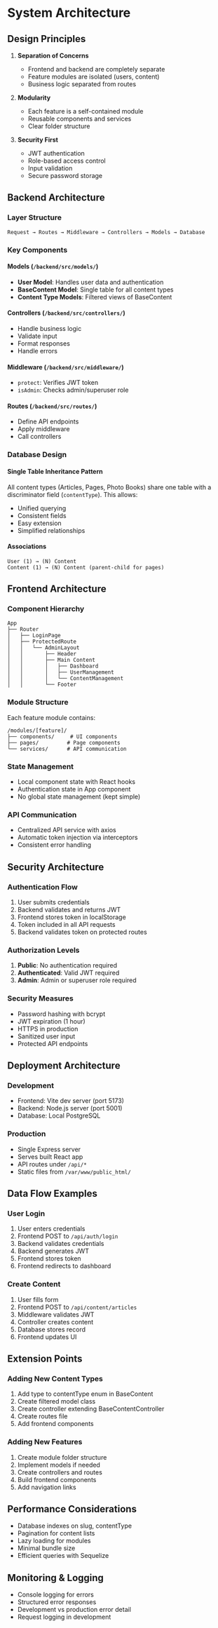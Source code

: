 # System Architecture

## Design Principles

1. **Separation of Concerns**
   - Frontend and backend are completely separate
   - Feature modules are isolated (users, content)
   - Business logic separated from routes

2. **Modularity**
   - Each feature is a self-contained module
   - Reusable components and services
   - Clear folder structure

3. **Security First**
   - JWT authentication
   - Role-based access control
   - Input validation
   - Secure password storage

## Backend Architecture

### Layer Structure

```
Request → Routes → Middleware → Controllers → Models → Database
```

### Key Components

#### Models (`/backend/src/models/`)
- **User Model**: Handles user data and authentication
- **BaseContent Model**: Single table for all content types
- **Content Type Models**: Filtered views of BaseContent

#### Controllers (`/backend/src/controllers/`)
- Handle business logic
- Validate input
- Format responses
- Handle errors

#### Middleware (`/backend/src/middleware/`)
- `protect`: Verifies JWT token
- `isAdmin`: Checks admin/superuser role

#### Routes (`/backend/src/routes/`)
- Define API endpoints
- Apply middleware
- Call controllers

### Database Design

#### Single Table Inheritance Pattern
All content types (Articles, Pages, Photo Books) share one table with a discriminator field (`contentType`). This allows:
- Unified querying
- Consistent fields
- Easy extension
- Simplified relationships

#### Associations
```
User (1) → (N) Content
Content (1) → (N) Content (parent-child for pages)
```

## Frontend Architecture

### Component Hierarchy

```
App
├── Router
│   ├── LoginPage
│   ├── ProtectedRoute
│   │   └── AdminLayout
│   │       ├── Header
│   │       ├── Main Content
│   │       │   ├── Dashboard
│   │       │   ├── UserManagement
│   │       │   └── ContentManagement
│   │       └── Footer
```

### Module Structure

Each feature module contains:
```
/modules/[feature]/
├── components/     # UI components
├── pages/         # Page components
└── services/      # API communication
```

### State Management
- Local component state with React hooks
- Authentication state in App component
- No global state management (kept simple)

### API Communication
- Centralized API service with axios
- Automatic token injection via interceptors
- Consistent error handling

## Security Architecture

### Authentication Flow
1. User submits credentials
2. Backend validates and returns JWT
3. Frontend stores token in localStorage
4. Token included in all API requests
5. Backend validates token on protected routes

### Authorization Levels
1. **Public**: No authentication required
2. **Authenticated**: Valid JWT required
3. **Admin**: Admin or superuser role required

### Security Measures
- Password hashing with bcrypt
- JWT expiration (1 hour)
- HTTPS in production
- Sanitized user input
- Protected API endpoints

## Deployment Architecture

### Development
- Frontend: Vite dev server (port 5173)
- Backend: Node.js server (port 5001)
- Database: Local PostgreSQL

### Production
- Single Express server
- Serves built React app
- API routes under `/api/*`
- Static files from `/var/www/public_html/`

## Data Flow Examples

### User Login
1. User enters credentials
2. Frontend POST to `/api/auth/login`
3. Backend validates credentials
4. Backend generates JWT
5. Frontend stores token
6. Frontend redirects to dashboard

### Create Content
1. User fills form
2. Frontend POST to `/api/content/articles`
3. Middleware validates JWT
4. Controller creates content
5. Database stores record
6. Frontend updates UI

## Extension Points

### Adding New Content Types
1. Add type to contentType enum in BaseContent
2. Create filtered model class
3. Create controller extending BaseContentController
4. Create routes file
5. Add frontend components

### Adding New Features
1. Create module folder structure
2. Implement models if needed
3. Create controllers and routes
4. Build frontend components
5. Add navigation links

## Performance Considerations

- Database indexes on slug, contentType
- Pagination for content lists
- Lazy loading for modules
- Minimal bundle size
- Efficient queries with Sequelize

## Monitoring & Logging

- Console logging for errors
- Structured error responses
- Development vs production error detail
- Request logging in development